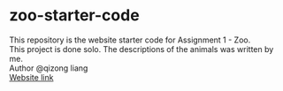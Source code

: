 # zoo-starter-code

This repository is the website starter code for Assignment 1 - Zoo.
<br />
This project is done solo. The descriptions of the animals was written by me.
<br />
Author @qizong liang
<br />
[Website link]()
